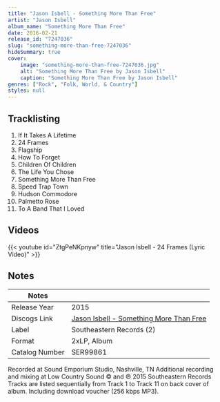 ```yaml
---
title: "Jason Isbell - Something More Than Free"
artist: "Jason Isbell"
album_name: "Something More Than Free"
date: 2016-02-21
release_id: "7247036"
slug: "something-more-than-free-7247036"
hideSummary: true
cover:
    image: "something-more-than-free-7247036.jpg"
    alt: "Something More Than Free by Jason Isbell"
    caption: "Something More Than Free by Jason Isbell"
genres: ["Rock", "Folk, World, & Country"]
styles: null
---
```


## Tracklisting
1. If It Takes A Lifetime
2. 24 Frames
3. Flagship
4. How To Forget
5. Children Of Children
6. The Life You Chose
7. Something More Than Free
8. Speed Trap Town
9. Hudson Commodore
10. Palmetto Rose
11. To A Band That I Loved

## Videos
{{< youtube id="ZtgPeNKpnyw" title="Jason Isbell - 24 Frames (Lyric Video)" >}}


## Notes

| Notes          |             |
| ---------------| ----------- |
| Release Year   | 2015 |
| Discogs Link   | [Jason Isbell - Something More Than Free](https://www.discogs.com/release/7247036-Jason-Isbell-Something-More-Than-Free) |
| Label          | Southeastern Records (2) |
| Format         | 2xLP, Album |
| Catalog Number | SER99861 |

Recorded at Sound Emporium Studio, Nashville, TN Additional recording and mixing at Low Country Sound  © and ℗ 2015 Southeastern Records   Tracks are listed sequentially from Track 1 to Track 11 on back cover of album.  Including download voucher (256 kbps MP3).

